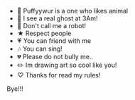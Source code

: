- 🥰 Puffyywur is a one who likes animal
- 👻 I see a real ghost at 3Am!
- 🤖 Don't call me a robot!
- ★ Respect people
- 💗 You can friend with me
- 🎶 You can sing!
- 💔 Please do not bully me..
- ✏️ Im drawing art so cool like you!
- ♡ Thanks for read my rules!

Bye!!!
